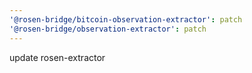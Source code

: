 ```yaml
---
'@rosen-bridge/bitcoin-observation-extractor': patch
'@rosen-bridge/observation-extractor': patch
---
```


update rosen-extractor
